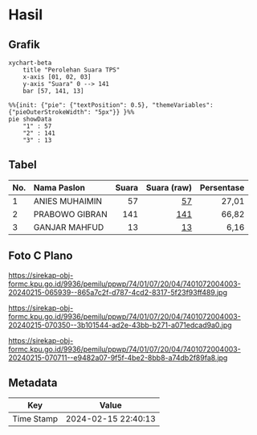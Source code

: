 # Hasil

## Grafik

```mermaid
xychart-beta
    title "Perolehan Suara TPS"
    x-axis [01, 02, 03]
    y-axis "Suara" 0 --> 141
    bar [57, 141, 13]
```

```mermaid
%%{init: {"pie": {"textPosition": 0.5}, "themeVariables": {"pieOuterStrokeWidth": "5px"}} }%%
pie showData
    "1" : 57
    "2" : 141
    "3" : 13
```

## Tabel

| No. | Nama Paslon    | Suara | Suara (raw) | Persentase |
|:--- |:-------------- | -----:| -----------:| ----------:|
| 1   | ANIES MUHAIMIN | 57    | [57][p-1]   | 27,01      |
| 2   | PRABOWO GIBRAN | 141   | [141][p-2]  | 66,82      |
| 3   | GANJAR MAHFUD  | 13    | [13][p-3]   | 6,16       |


[p-1]: https://github.com/gigit-pemilu/pemilu-2024-74-sulawesi-tenggara/blob/main/pilpres/hitung-suara/sub/74-sulawesi-tenggara/sub/01-kolaka/sub/07-pomalaa/sub/2004-pelambua/sub/003-tps/sub/paslon-1.txt
[p-2]: https://github.com/gigit-pemilu/pemilu-2024-74-sulawesi-tenggara/blob/main/pilpres/hitung-suara/sub/74-sulawesi-tenggara/sub/01-kolaka/sub/07-pomalaa/sub/2004-pelambua/sub/003-tps/sub/paslon-2.txt
[p-3]: https://github.com/gigit-pemilu/pemilu-2024-74-sulawesi-tenggara/blob/main/pilpres/hitung-suara/sub/74-sulawesi-tenggara/sub/01-kolaka/sub/07-pomalaa/sub/2004-pelambua/sub/003-tps/sub/paslon-3.txt

## Foto C Plano

https://sirekap-obj-formc.kpu.go.id/9936/pemilu/ppwp/74/01/07/20/04/7401072004003-20240215-065939--865a7c2f-d787-4cd2-8317-5f23f93ff489.jpg

https://sirekap-obj-formc.kpu.go.id/9936/pemilu/ppwp/74/01/07/20/04/7401072004003-20240215-070350--3b101544-ad2e-43bb-b271-a071edcad9a0.jpg

https://sirekap-obj-formc.kpu.go.id/9936/pemilu/ppwp/74/01/07/20/04/7401072004003-20240215-070711--e9482a07-9f5f-4be2-8bb8-a74db2f89fa8.jpg


## Metadata

| Key        | Value               |
| ---------- | ------------------- |
| Time Stamp | 2024-02-15 22:40:13 |



